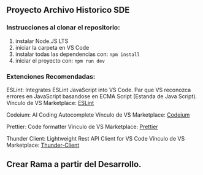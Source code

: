 ## Proyecto Archivo Historico SDE
### Instrucciones al clonar el repositorio:

1. instalar Node.JS LTS
2. iniciar la carpeta en VS Code
3. instalar todas las dependencias con:
`npm install`
4. iniciar el proyecto con:
`npm run dev`

### Extenciones Recomendadas:

ESLint: Integrates ESLint JavaScript into VS Code. Par que VS reconozca errores en JavaScript basandose en ECMA Script (Estanda de Java Script).
Vínculo de VS Marketplace: [ESLint](https://marketplace.visualstudio.com/items?itemName=dbaeumer.vscode-eslint "ESLint")

Codeium: AI Coding Autocomplete
Vínculo de VS Marketplace: [Codeium](https://marketplace.visualstudio.com/items?itemName=Codeium.codeium "Codeium")

Prettier: Code formatter
Vínculo de VS Marketplace: [Prettier](https://marketplace.visualstudio.com/items?itemName=esbenp.prettier-vscode "Prettier")

Thunder Client: Lightweight Rest API Client for VS Code
Vínculo de VS Marketplace: [Thunder-Client](https://marketplace.visualstudio.com/items?itemName=rangav.vscode-thunder-client "Thunder-Client")

## Crear Rama a partir del Desarrollo.
